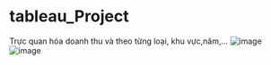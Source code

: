 # tableau_Project
Trực quan hóa doanh thu và theo từng loại, khu vực,năm,...
![image](https://github.com/noobpisces/tableau_Project/assets/134847108/2945d5c0-e109-4310-ac6d-849a5dcbbe8a)
![image](https://github.com/noobpisces/tableau_Project/assets/134847108/7dfb7161-66bd-41d8-8f8b-630a4bb39af2)
